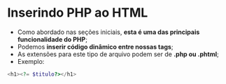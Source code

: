 # Inserindo PHP ao HTML

- Como abordado nas seções iniciais, **esta é uma das principais funcionalidade do PHP**;
- Podemos **inserir código dinâmico entre nossas tags**;
- As extensões para este tipo de arquivo podem ser de **.php ou .phtml**;
- Exemplo:

```php
<h1><?= $titulo?></h1>
